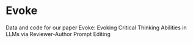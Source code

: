 # Evoke
Data and code for our paper Evoke: Evoking Critical Thinking Abilities in LLMs via Reviewer-Author Prompt Editing
